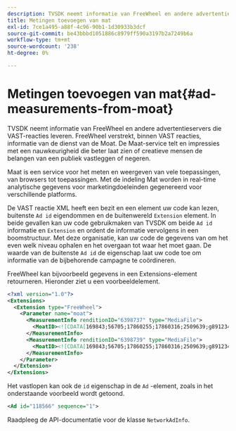 ```yaml
---
description: TVSDK neemt informatie van FreeWheel en andere advertentieservers die VAST-reacties leveren. FreeWheel verstrekt, binnen VAST reacties, informatie van de dienst van de Moat. De Maat-service telt en impressies met een nauwkeurigheid die beter laat zien of creatieve mensen de belangen van een publiek vastleggen of negeren.
title: Metingen toevoegen van mat
exl-id: 7ce1a495-a88f-4c96-90b1-1d30933b3dcf
source-git-commit: be43bbbd1051886c8979ff590a3197b2a7249b6a
workflow-type: tm+mt
source-wordcount: '238'
ht-degree: 0%

---
```


# Metingen toevoegen van mat{#ad-measurements-from-moat}

TVSDK neemt informatie van FreeWheel en andere advertentieservers die VAST-reacties leveren. FreeWheel verstrekt, binnen VAST reacties, informatie van de dienst van de Moat. De Maat-service telt en impressies met een nauwkeurigheid die beter laat zien of creatieve mensen de belangen van een publiek vastleggen of negeren.

Maat is een service voor het meten en weergeven van vele toepassingen, van browsers tot toepassingen. Met de indeling Mat worden in real-time analytische gegevens voor marketingdoeleinden gegenereerd voor verschillende platforms.

De VAST reactie XML heeft een bezit en een element uw code kan lezen, buitenste `Ad id` eigendommen en de buitenwereld `Extension` element. In beide gevallen kan uw code gebruikmaken van TVSDK om beide `Ad id` informatie en `Extension` en ordent de informatie vervolgens in een boomstructuur. Met deze organisatie, kan uw code de gegevens van om het even welk niveau ophalen en het overgaan tot waar het moet gaan. De waarde van de buitenste `Ad id` de eigenschap laat uw code toe om informatie van de bijbehorende campagne te coördineren.

FreeWheel kan bijvoorbeeld gegevens in een Extensions-element retourneren. Hieronder ziet u een voorbeeldelement.

```xml
<?xml version="1.0"?> 
<Extensions> 
  <Extension type="FreeWheel"> 
    <Parameter name="moat"> 
      <MeasurementInfo renditionID="6398737" type="MediaFile"> 
        <MoatID><![CDATA[169843;56705;17860255;17860316;2509639;g8912342;103311138;g436558;530633]]></MoatID> 
      </MeasurementInfo> 
      <MeasurementInfo renditionID="6398739" type="MediaFile"> 
        <MoatID><![CDATA[169843;56705;17860255;17860316;2509639;g8912342;103311138;g436558;530633]]></MoatID> 
      </MeasurementInfo> 
    </Parameter> 
  </Extension> 
</Extensions> 
```

Het vastlopen kan ook de `id` eigenschap in de `Ad` -element, zoals in het onderstaande voorbeeld wordt getoond.

```xml
<Ad id="118566" sequence="1">
```

Raadpleeg de API-documentatie voor de klasse `NetworkAdInfo`.
